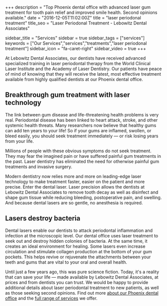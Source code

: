+++
description = "Top Phoenix dental office with advanced laser gum treatment for tooth pain relief and improved smile health. Second opinions available."
date = "2016-12-05T11:02:00Z"
title = "laser periodonal treatment"
title_seo = "Laser Periodonal Treatment - Lebowitz Dental Associates"

sidebar_title = "Services"
sidebar = true
sidebar_tags = ["services"]
keywords = ["Our Services","services","treatments","laser periodonal treatment"]
sidebar_icon = "fa-caret-right"
sidebar_video = true
+++

At Lebowitz Dental Associates, our dentists have received advanced specialized training in laser periodontal therapy from the World Clinical Laser Institute and the Academy of Laser Dentistry. Our patients have peace of mind of knowing that they will receive the latest, most effective treatment available from highly qualified dentists at our Phoenix dental office.

## Breakthrough gum treatment with laser technology

The link between gum disease and life-threatening health problems is very real. Periodontal disease has been linked to heart attack, stroke, and other systemic health threats. Many researchers now believe that healthy gums can add ten years to your life! So if your gums are inflamed, swollen, or bleed easily, you should seek treatment immediately — or risk losing years from your life.

Millions of people with these obvious symptoms do not seek treatment. They may fear the imagined pain or have suffered painful gum treatments in the past. Laser dentistry has eliminated the need for otherwise painful gum treatments and invasive surgery.

Modern dentistry now relies more and more on leading-edge laser technology to make treatment faster, easier on the patient and more precise. Enter the dental laser. Laser precision allows the dentists at Lebowitz Dental Associates to remove tooth decay as well as disinfect and shape gum tissue while reducing bleeding, postoperative pain, and swelling. And because dental lasers are so gentle, no anesthesia is required.

## Lasers destroy bacteria

Dental lasers enable our dentists to attack periodontal inflammation and infection at the microscopic level. Our dental office uses laser treatment to seek out and destroy hidden colonies of bacteria. At the same time, it creates an ideal environment for healing. Some lasers even increase circulation and stimulate collagen production at the bottom of your gum pockets. This helps revive or rejuvenate the attachments between your teeth and gums that are vital to your oral and overall health.

Until just a few years ago, this was pure science fiction. Today, it&#39;s a reality that can save your life — made available by Lebowitz Dental Associates, at prices and from dentists you can trust. We would be happy to provide additional details about laser periodontal treatment to new patients, as well as those seeking second opinions. Find out more [about our Phoenix dental office](./../../about) and the [full range of services](./../../services) we offer.

